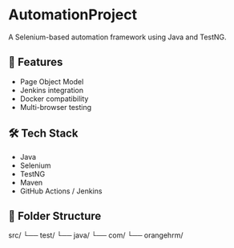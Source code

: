 # AutomationProject

A Selenium-based automation framework using Java and TestNG.

## 🚀 Features
- Page Object Model
- Jenkins integration
- Docker compatibility
- Multi-browser testing

## 🛠️ Tech Stack
- Java
- Selenium
- TestNG
- Maven
- GitHub Actions / Jenkins

## 📂 Folder Structure
src/ └── test/ └── java/ └── com/ └── orangehrm/
